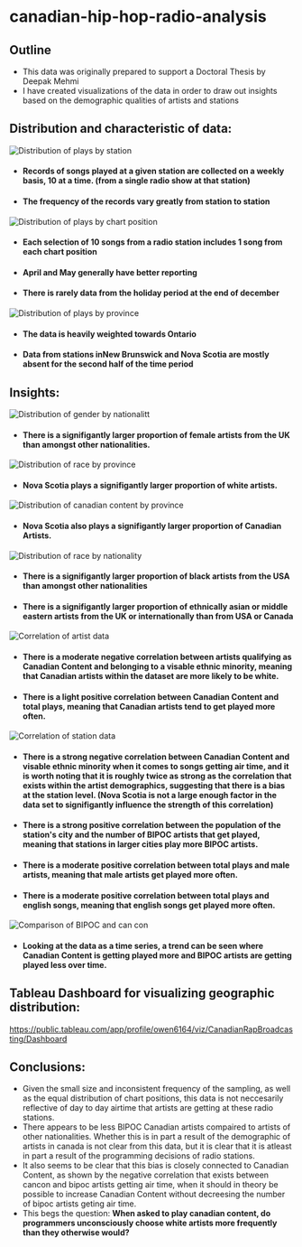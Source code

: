 # canadian-hip-hop-radio-analysis

## Outline

- This data was originally prepared to support a Doctoral Thesis by Deepak Mehmi
- I have created visualizations of the data in order to draw out insights based on the demographic qualities of artists and stations 


## Distribution and characteristic of data:

![Distribution of plays by station](/images/plays_by_station.png)

- #### Records of songs played at a given station are collected on a weekly basis, 10 at a time. (from a single radio show at that station)
- #### The frequency of the records vary greatly from station to station

![Distribution of plays by chart position](/images/plays_by_chart_position.png)

- #### Each selection of 10 songs from a radio station includes 1 song from each chart position
- #### April and May generally have better reporting
- #### There is rarely data from the holiday period at the end of december

![Distribution of plays by province](/images/plays_by_province.png)

- #### The data is heavily weighted towards Ontario
- #### Data from stations inNew Brunswick and Nova Scotia are mostly absent for the second half of the time period

## Insights:

![Distribution of gender by nationalitt](/images/chart_artist_gender_by_nationality.png)

- #### There is a signifigantly larger proportion of female artists from the UK than amongst other nationalities.

![Distribution of race by province](/images/chart_bipoc_by_province.png)

- #### Nova Scotia plays a signifigantly larger proportion of white artists.

![Distribution of canadian content by province](/images/chart_cancon_by_province.png)

- #### Nova Scotia also plays a signifigantly larger proportion of Canadian Artists.

![Distribution of race by nationality](/images/chart_station_plays_nationality.png)

- #### There is a signifigantly larger proportion of black artists from the USA than amongst other nationalities
- #### There is a signifigantly larger proportion of ethnically asian or middle eastern artists from the UK or internationally than from USA or Canada

![Correlation of artist data](/images/correlation_artist.png)

- #### There is a moderate negative correlation between artists qualifying as Canadian Content and belonging to a visable ethnic minority, meaning that Canadian artists within the dataset are more likely to be white.
- #### There is a light positive correlation between Canadian Content and total plays, meaning that Canadian artists tend to get played more often.

![Correlation of station data](/images/correlation_station.png)

- #### There is a strong negative correlation between Canadian Content and visable ethnic minority when it comes to songs getting air time, and it is worth noting that it is roughly twice as strong as the correlation that exists within the artist demographics, suggesting that there is a bias at the station level. (Nova Scotia is not a large enough factor in the data set to signifigantly influence the strength of this correlation)
- #### There is a strong positive correlation between the population of the station's city and the number of BIPOC artists that get played, meaning that stations in larger cities play more BIPOC artists.
- #### There is a moderate positive correlation between total plays and male artists, meaning that male artists get played more often.
- #### There is a moderate positive correlation between total plays and english songs, meaning that english songs get played more often.


![Comparison of BIPOC and can con](/images/bipoc_over_time.png)
- #### Looking at the data as a time series, a trend can be seen where Canadian Content is getting played more and BIPOC artists are getting played less over time.


## Tableau Dashboard for visualizing geographic distribution:

https://public.tableau.com/app/profile/owen6164/viz/CanadianRapBroadcasting/Dashboard


## Conclusions:

- Given the small size and inconsistent frequency of the sampling, as well as the equal distribution of chart positions, this data is not neccesarily reflective of day to day airtime that artists are getting at these radio stations.
- There appears to be less BIPOC Canadian artists compaired to artists of other nationalities. Whether this is in part a result of the demographic of artists in canada is not clear from this data, but it is clear that it is atleast in part a result of the programming decisions of radio stations.
- It also seems to be clear that this bias is closely connected to Canadian Content, as shown by the negative correlation that exists between cancon and bipoc artists getting air time, when it should in theory be possible to increase Canadian Content without decreesing the number of bipoc artists geting air time.
- This begs the question:  **When asked to play canadian content, do programmers unconsciously choose white artists more frequently than they otherwise would?**

